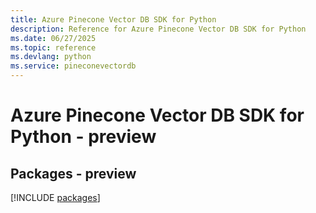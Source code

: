 ```yaml
---
title: Azure Pinecone Vector DB SDK for Python
description: Reference for Azure Pinecone Vector DB SDK for Python
ms.date: 06/27/2025
ms.topic: reference
ms.devlang: python
ms.service: pineconevectordb
---
```

# Azure Pinecone Vector DB SDK for Python - preview
## Packages - preview
[!INCLUDE [packages](pinecone-vector-db-index.md)]